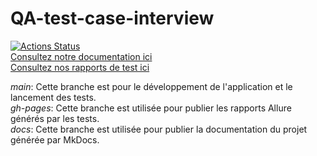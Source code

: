 # QA-test-case-interview
[![Actions Status](https://github.com/eliottealderson/QA-test-case-interview/workflows/Manual%20trigger%20workflow/badge.svg)](https://github.com/eliottealderson/QA-test-case-interview/actions)<br>
[Consultez notre documentation ici](https://eliottealderson.github.io/docs/docs/)<br>
[Consultez nos rapports de test ici](https://eliottealderson.github.io/QA-test-case-interview/26/)<br>

*main*: Cette branche est pour le développement de l'application et le lancement des tests.<br>
*gh-pages*: Cette branche est utilisée pour publier les rapports Allure générés par les tests.<br>
*docs*: Cette branche est utilisée pour publier la documentation du projet générée par MkDocs.<br>
